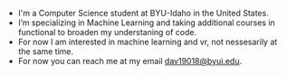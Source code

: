 - I'm a Computer Science student at BYU-Idaho in the United States.
- I’m specializing in Machine Learning and taking additional courses in functional
  to broaden my understaning of code.
- For now I am interested in machine learning and vr, not nessesarily at the same time.
- For now you can reach me at my email dav19018@byui.edu.
<!---
Dbenjamy/Dbenjamy is a ✨ special ✨ repository because its `README.md` (this file) appears on your GitHub profile.
You can click the Preview link to take a look at your changes.
--->
